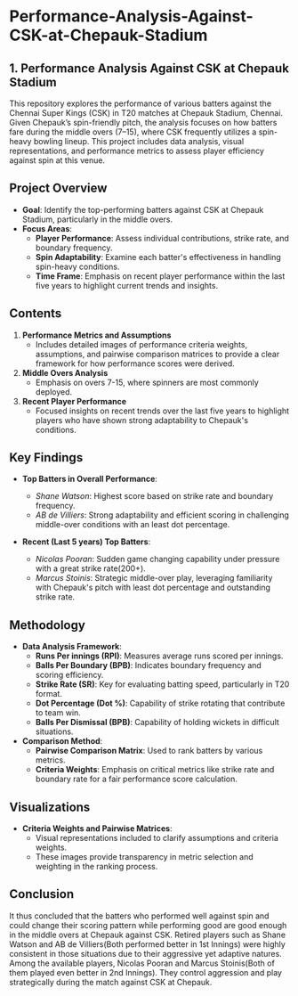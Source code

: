 # Performance-Analysis-Against-CSK-at-Chepauk-Stadium


## 1. Performance Analysis Against CSK at Chepauk Stadium

This repository explores the performance of various batters against the Chennai Super Kings (CSK) in T20 matches at Chepauk Stadium, Chennai. Given Chepauk’s spin-friendly pitch, the analysis focuses on how batters fare during the middle overs (7–15), where CSK frequently utilizes a spin-heavy bowling lineup. This project includes data analysis, visual representations, and performance metrics to assess player efficiency against spin at this venue.

## Project Overview
- **Goal**: Identify the top-performing batters against CSK at Chepauk Stadium, particularly in the middle overs.
- **Focus Areas**:
  - **Player Performance**: Assess individual contributions, strike rate, and boundary frequency.
  - **Spin Adaptability**: Examine each batter's effectiveness in handling spin-heavy conditions.
  - **Time Frame**: Emphasis on recent player performance within the last five years to highlight current trends and insights.

## Contents
1. **Performance Metrics and Assumptions**  
   - Includes detailed images of performance criteria weights, assumptions, and pairwise comparison matrices to provide a clear framework for how performance scores were derived.
2. **Middle Overs Analysis**  
   - Emphasis on overs 7-15, where spinners are most commonly deployed.
3. **Recent Player Performance**  
   - Focused insights on recent trends over the last five years to highlight players who have shown strong adaptability to Chepauk's conditions.

## Key Findings
- **Top Batters in Overall Performance**:
  - *Shane Watson*: Highest score based on strike rate and boundary frequency.
  - *AB de Villiers*: Strong adaptability and efficient scoring in challenging middle-over conditions with an least dot percentage.
  
- **Recent (Last 5 years) Top Batters**:
  - *Nicolas Pooran*: Sudden game changing capability under pressure with a great strike rate(200+).
  - *Marcus Stoinis*: Strategic middle-over play, leveraging familiarity with Chepauk's pitch with least dot percentage and outstanding strike rate.
  
## Methodology
- **Data Analysis Framework**:
  - **Runs Per innings (RPI)**: Measures average runs scored per innings.
  - **Balls Per Boundary (BPB)**: Indicates boundary frequency and scoring efficiency.
  - **Strike Rate (SR)**: Key for evaluating batting speed, particularly in T20 format.
  - **Dot Percentage (Dot %)**: Capability of strike rotating that contribute to team win.
  - **Balls Per Dismissal (BPB)**: Capability of holding wickets in difficult situations.
- **Comparison Method**: 
  - **Pairwise Comparison Matrix**: Used to rank batters by various metrics.
  - **Criteria Weights**: Emphasis on critical metrics like strike rate and boundary rate for a fair performance score calculation.

## Visualizations
- **Criteria Weights and Pairwise Matrices**: 
  - Visual representations included to clarify assumptions and criteria weights.
  - These images provide transparency in metric selection and weighting in the ranking process.

## Conclusion
It thus concluded that the batters who performed well against spin and could change their scoring pattern while performing good are good enough in the middle overs at Chepauk against CSK. Retired players such as Shane Watson and AB de Villiers(Both performed better in 1st Innings) were highly consistent in those situations due to their aggressive yet adaptive natures. Among the available players, Nicolas Pooran and Marcus Stoinis(Both of them played even better in 2nd Innings). They control aggression and play strategically during the match against CSK at Chepauk.

